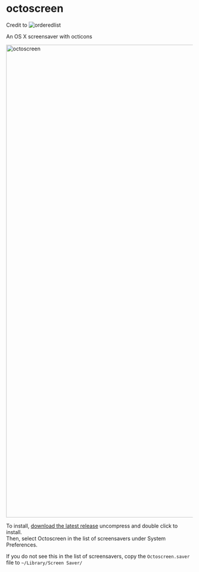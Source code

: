 # octoscreen

Credit to ![orderedlist](https://github.com/orderedlist)

An OS X screensaver with octicons

<img width="1276" alt="octoscreen" src="https://cloud.githubusercontent.com/assets/1680/8358041/b1b14da2-1b23-11e5-8cee-7bd165b63fc7.png">

To install, [download the latest release](https://github.com/acrlewis/octoscreen/releases/download/1.0.2/Octoscreen.saver.zip) uncompress and double click to install.  
Then, select Octoscreen in the list of screensavers under System Preferences.  

If you do not see this in the list of screensavers, copy the `Octoscreen.saver` file to `~/Library/Screen Saver/`
